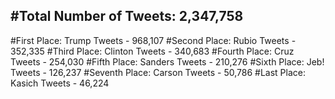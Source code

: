 #Total Number of Tweets: 2,347,758 
---
#First Place: Trump Tweets - 968,107
#Second Place: Rubio Tweets - 352,335
#Third Place: Clinton Tweets - 340,683
#Fourth Place: Cruz Tweets - 254,030
#Fifth Place: Sanders Tweets - 210,276
#Sixth Place: Jeb! Tweets - 126,237
#Seventh Place: Carson Tweets - 50,786
#Last Place: Kasich Tweets - 46,224
